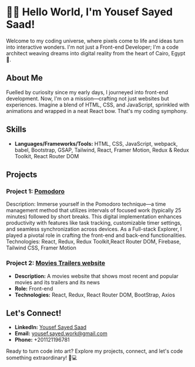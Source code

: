 # 👨‍💻 Hello World, I'm Yousef Sayed Saad!

Welcome to my coding universe, where pixels come to life and ideas turn into interactive wonders. I'm not just a Front-end Developer; I'm a code architect weaving dreams into digital reality from the heart of Cairo, Egypt 🚀.

## About Me

Fuelled by curiosity since my early days, I journeyed into front-end development. Now, I'm on a mission—crafting not just websites but experiences. Imagine a blend of HTML, CSS, and JavaScript, sprinkled with animations and wrapped in a neat React bow. That's my coding symphony.

## Skills

- **Languages/Frameworks/Tools:** HTML, CSS, JavaScript, webpack, babel, Bootstrap, GSAP, Tailwind, React, Framer Motion, Redux & Redux Toolkit, React Router DOM

## Projects

### Project 1: [Pomodoro](https://pomodoro-f91a6.web.app/auth?mode=login)
Description: Immerse yourself in the Pomodoro technique—a time management method that utilizes intervals of focused work (typically 25 minutes) followed by short breaks. This digital implementation enhances productivity with features like task tracking, customizable timer settings, and seamless synchronization across devices. As a Full-stack Explorer, I played a pivotal role in crafting the front-end and back-end functionalities.
Technologies: React, Redux, Redux Toolkit,React Router DOM, Firebase, Tailwind CSS, Framer Motion

### Project 2: [Movies Trailers website](https://movies-website-9373a.web.app/)
- **Description:** A movies website that shows most recent and popular movies and its trailers and its news
- **Role:** Front-end 
- **Technologies:** React, Redux, React Router DOM, BootStrap, Axios

## Let's Connect!

- **LinkedIn:** [Yousef Sayed Saad](https://www.linkedin.com/in/yousef-sayed-67b4061a2/)
- **Email:** yousef.sayed.work@gmail.com
- **Phone:** +201121196781

Ready to turn code into art? Explore my projects, connect, and let's code something extraordinary! 🎨💻
